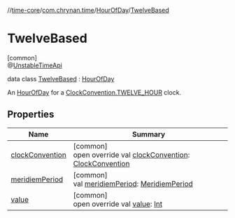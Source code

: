//[time-core](../../../../index.md)/[com.chrynan.time](../../index.md)/[HourOfDay](../index.md)/[TwelveBased](index.md)

# TwelveBased

[common]\
@[UnstableTimeApi](../../-unstable-time-api/index.md)

data class [TwelveBased](index.md) : [HourOfDay](../index.md)

An [HourOfDay](../index.md) for a [ClockConvention.TWELVE_HOUR](../../-clock-convention/-t-w-e-l-v-e_-h-o-u-r/index.md) clock.

## Properties

| Name | Summary |
|---|---|
| [clockConvention](clock-convention.md) | [common]<br>open override val [clockConvention](clock-convention.md): [ClockConvention](../../-clock-convention/index.md) |
| [meridiemPeriod](meridiem-period.md) | [common]<br>val [meridiemPeriod](meridiem-period.md): [MeridiemPeriod](../../-meridiem-period/index.md) |
| [value](value.md) | [common]<br>open override val [value](value.md): [Int](https://kotlinlang.org/api/latest/jvm/stdlib/kotlin/-int/index.html) |

